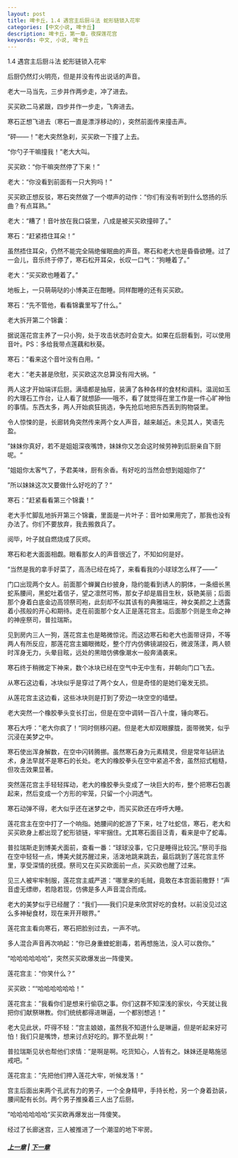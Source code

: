 ```yaml
---
layout: post
title: 啤卡丘，1.4 遇宫主后厨斗法 蛇形链锁入花牢
categories: [中文小说, 啤卡丘]
description: 啤卡丘，第一章，夜探莲花宫
keywords: 中文, 小说, 啤卡丘
---
```


1.4 遇宫主后厨斗法 蛇形链锁入花牢

后厨仍然灯火明亮，但是并没有传出说话的声音。

老大一马当先，三步并作两步走，冲了进去。

买买欧二马紧跟，四步并作一步走，飞奔进去。

寒石正想飞进去（寒石一直是漂浮移动的），突然前面传来撞击声。

“砰——！”老大突然急刹，买买欧一下撞了上去。

“你勺子干嘛撞我！”老大大叫。

买买欧：“你干嘛突然停了下来！”

老大：“你没看到前面有一只大狗吗！”

买买欧正想反驳，寒石突然做了一个噤声的动作：“你们有没有听到什么悠扬的乐曲？有点耳熟。”

老大：“糟了！音叶放在我口袋里，八成是被买买欧撞碎了。”

寒石：“赶紧捂住耳朵！”

虽然捂住耳朵，仍然不能完全隔绝催眠曲的声音。寒石和老大也是昏昏欲睡。过了一会儿，音乐终于停了，寒石松开耳朵，长叹一口气：“狗睡着了。”

老大：“买买欧也睡着了。”

地板上，一只萌萌哒的小博美正在酣睡。同样酣睡的还有买买欧。

寒石：“先不管他，看看锦囊里写了什么。”

老大拆开第二个锦囊：

据说莲花宫主养了一只小狗，处于攻击状态时会变大。如果在后厨看到，可以使用音叶。PS：多给我带点莲藕和秋葵。

寒石：”看来这个音叶没有白用。“

老大：”老夫甚是欣慰，买买欧这次总算没有闯大祸。“

两人这才开始端详后厨。满墙都是抽屉，装满了各种各样的食材和调料。温润如玉的大理石工作台，让人看了就想舔——哦不，看了就觉得在里工作是一件心旷神怡的事情。东西太多，两人开始疯狂挑选，争先抢后地把东西丢到购物袋里。

令人惊悚的是，长廊转角突然传来两个女人声音，越来越近。未见其人，笑语先盈。

”妹妹你真好，若不是姐姐深夜嘴馋，妹妹你又怎会这时候劳神到后厨亲自下厨呢。“

”姐姐你太客气了，予君美味，厨有余香。有好吃的当然会想到姐姐你了“

”所以妹妹这次又要做什么好吃的了？“

寒石：”赶紧看看第三个锦囊！“

老大手忙脚乱地拆开第三个锦囊，里面是一片叶子：音叶如果用完了，那我也没有办法了。你们不要放弃，我去搬救兵了。

阅毕，叶子就自燃烧成了灰烬。

寒石和老大面面相觑。眼看那女人的声音很近了，不知如何是好。

“当然是我的拿手好菜了，高汤已经在炖了，来看看我的小球球怎么样了——”

门口出现两个女人。前面那个蝉翼白纱披身，隐约能看到诱人的胴体，一条细长黑蛇系腰间，黑蛇吐着信子，望之凛然可怖，那女子却是眉目生秋，妖艳美丽；后面那个身着白底金边高领祭司袍，此刻却不似其该有的典雅端庄，神女美颜之上透露着小孩般的开心和期待。走在前面那个女人正是莲花宫主。后面那个则是生命之神的神座祭司，普拉瑞斯。

见到房内三人一狗，莲花宫主也是略微惊诧。而这边寒石和老大也面带讶异，不等两人有所反应，那莲花宫主媚眼微眨，整个厅内仿佛镜湖投石，微波荡漾，两人顿时浑身无力，头晕目眩，远处的黑暗仿佛像潮水一般奔涌袭来。

寒石终于稍微定下神来，数个冰块已经在空气中无中生有，并朝向门口飞去。

从寒石这边看，冰块似乎是穿过了两个女人，但是奇怪的是她们毫发无损。

从莲花宫主这边看，这些冰块则是打到了旁边一块空空的墙壁。

老大突然一个橡胶拳头变长打出，但是在空中调转一百八十度，锤向寒石。

寒石大呼：”老大你疯了！“同时侧移闪避。但是老大却双眼朦胧，面带微笑，似乎沉浸在美梦之中。

寒石使出浑身解数，在空中闪转腾挪。虽然寒石身为元素精灵，但是常年钻研法术，身法早就不是寒石的长处。老大的橡胶拳头在空中紧追不舍，虽然招式粗糙，但攻击效果显著。

突然莲花宫主手轻轻挥动，老大的橡胶拳头变成了一块巨大的布，整个把寒石包裹起来，然后变成一个方形的牢笼，只留一个小洞透气。

寒石动弹不得，老大似乎还在迷梦之中，而买买欧还在呼呼大睡。

莲花宫主在空中打了一个响指。她腰间的蛇游了下来，吐了吐蛇信，寒石，老大和买买欧身上都出现了蛇形锁链，牢牢捆住。尤其寒石面目泛青，看来是中了蛇毒。

普拉瑞斯走到博美犬面前，查看一番：“球球没事，它只是睡得比较沉。”祭司手指在空中轻轻一点，博美犬就苏醒过来，活泼地跳来跳去，最后跳到了莲花宫主怀里，享受深情的抚摸。祭司又在买买欧面前一点，买买欧也醒了过来。

见三人被牢牢制服，莲花宫主威严道：”哪里来的毛贼，竟敢在本宫面前撒野！“声音虚无缥缈，若隐若现，仿佛是多人声音混合而成。

老大的美梦似乎已经醒了：“我们——我们只是来欣赏好吃的食材。以前没见过这么多神秘食材，现在来开开眼界。”

莲花宫主看向寒石，寒石把脸别过去，一声不吭。

多人混合声音再次响起：“你已身重蝰蛇剧毒，若再想施法，没人可以救你。”

“哈哈哈哈哈哈”，突然买买欧爆发出一阵傻笑。

莲花宫主：“你笑什么？”

买买欧：““哈哈哈哈哈哈！”

莲花宫主：”我看你们是想来行偷窃之事。你们这群不知深浅的家伙，今天就让我把你们献祭琳教。你们统统都得进琳逼，一个都别想逃！“

老大见此状，吓得不轻：”宫主娘娘，虽然我不知道什么是琳逼，但是听起来好可怕！我们只是嘴馋，想来讨点好吃的。罪不至此啊！“

普拉瑞斯见状也帮他们求情：”是啊是啊。吃货知心，人皆有之。妹妹还是略施惩戒吧。“

莲花宫主：”先把他们押入莲花大牢，听候发落！“

宫主后面出来两个孔武有力的男子，一个全身精甲，手持长枪，另一个身着劲装，腰间配有长剑。两个男子推搡着三人出了后厨。

”哈哈哈哈哈哈“买买欧再爆发出一阵傻笑。

经过了长廊迷宫，三人被推进了一个潮湿的地下牢房。

##### [上一章](/2017/08/31/Pikaqiu-1-3/) | [下一章](/2017/09/01/Pikaqiu-1-5/)